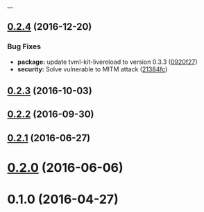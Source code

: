__<a name="0.2.4"></a>
## [0.2.4](https://github.com/hypery2k/tvml-webpack-plugin/compare/v0.2.3...v0.2.4) (2016-12-20)


### Bug Fixes

* **package:** update tvml-kit-livereload to version 0.3.3 ([0920f27](https://github.com/hypery2k/tvml-webpack-plugin/commit/0920f27))
* **security:** Solve vulnerable to MITM attack ([21384fc](https://github.com/hypery2k/tvml-webpack-plugin/commit/21384fc))



<a name="0.2.3"></a>
## [0.2.3](https://github.com/hypery2k/tvml-webpack-plugin/compare/v0.2.2...v0.2.3) (2016-10-03)



<a name="0.2.2"></a>
## [0.2.2](https://github.com/hypery2k/tvml-webpack-plugin/compare/v0.2.1...v0.2.2) (2016-09-30)



<a name="0.2.1"></a>
## [0.2.1](https://github.com/hypery2k/tvml-webpack-plugin/compare/v0.2.0...v0.2.1) (2016-06-27)



<a name="0.2.0"></a>
# [0.2.0](https://github.com/hypery2k/tvml-webpack-plugin/compare/v0.1.0...v0.2.0) (2016-06-06)



<a name="0.1.0"></a>
# 0.1.0 (2016-04-27)



